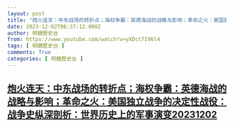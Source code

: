 ```yaml
---
layout: post
title: "炮火连天：中东战场的转折点；海权争霸：英德海战的战略与影响；革命之火：美国独立战争的决定性战役：战争史纵深剖析：世界历史上的军事演变20231202"
date: 2023-12-02T06:37:12.000Z
author: 明鏡歷史台
from: https://www.youtube.com/watch?v=yXDct7I96l4
tags: [ 明鏡歷史台 ]
comments: True
categories: [ 明鏡歷史台 ]
---
```

<!--1701499032000-->
[炮火连天：中东战场的转折点；海权争霸：英德海战的战略与影响；革命之火：美国独立战争的决定性战役：战争史纵深剖析：世界历史上的军事演变20231202](https://www.youtube.com/watch?v=yXDct7I96l4)
------

<div>

</div>
